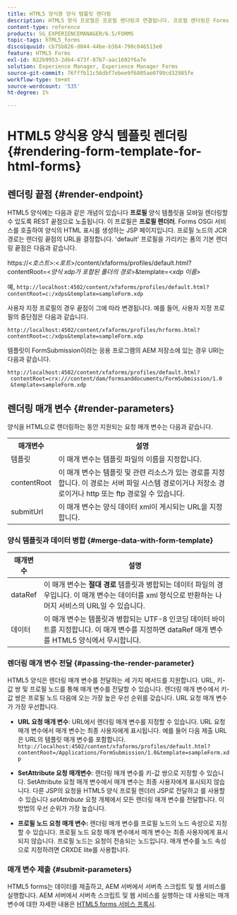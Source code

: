 ```yaml
---
title: HTML5 양식용 양식 템플릿 렌더링
description: HTML5 양식 프로필은 프로필 렌더링과 연결됩니다. 프로필 렌더링은 Forms OSGi 서비스를 호출하여 양식의 HTML 표시를 생성하는 JSP 페이지입니다.
content-type: reference
products: SG_EXPERIENCEMANAGER/6.5/FORMS
topic-tags: hTML5_forms
discoiquuid: cb75b826-d044-44be-b364-790c046513e0
feature: HTML5 Forms
exl-id: 022b9953-2d64-473f-87b7-aac1602f6a7e
solution: Experience Manager, Experience Manager Forms
source-git-commit: 76fffb11c56dbf7ebee9f6805ae0799cd32985fe
workflow-type: tm+mt
source-wordcount: '535'
ht-degree: 1%

---
```


# HTML5 양식용 양식 템플릿 렌더링 {#rendering-form-template-for-html-forms}

## 렌더링 끝점 {#render-endpoint}

HTML5 양식에는 다음과 같은 개념이 있습니다 **프로필** 양식 템플릿을 모바일 렌더링할 수 있도록 REST 끝점으로 노출됩니다. 이 프로필은 **프로필 렌더러**. Forms OSGi 서비스를 호출하여 양식의 HTML 표시를 생성하는 JSP 페이지입니다. 프로필 노드의 JCR 경로는 렌더링 끝점의 URL을 결정합니다. &#39;default&#39; 프로필을 가리키는 폼의 기본 렌더링 끝점은 다음과 같습니다.

https://&lt;*호스트*>:&lt;*포트*>/content/xfaforms/profiles/default.html?contentRoot=&lt;*양식 xdp가 포함된 폴더의 경로*>&amp;template=&lt;*xdp 이름*>

예, `http://localhost:4502/content/xfaforms/profiles/default.html?contentRoot=c:/xdps&template=sampleForm.xdp`

사용자 지정 프로필의 경우 끝점이 그에 따라 변경됩니다. 예를 들어, 사용자 지정 프로필의 중단점은 다음과 같습니다.

`http://localhost:4502/content/xfaforms/profiles/hrforms.html?contentRoot=c:/xdps&template=sampleForm.xdp`

템플릿이 FormSubmission이라는 응용 프로그램의 AEM 저장소에 있는 경우 URI는 다음과 같습니다.

```http
http://localhost:4502/content/xfaforms/profiles/default.html?
 contentRoot=crx:///content/dam/formsanddocuments/FormSubmission/1.0
 &template=sampleForm.xdp
```

## 렌더링 매개 변수 {#render-parameters}

양식을 HTML으로 렌더링하는 동안 지원되는 요청 매개 변수는 다음과 같습니다.

<table>
 <tbody>
  <tr>
   <th><strong>매개변수 </strong></th>
   <th><strong>설명</strong></th>
  </tr>
  <tr>
   <td>템플릿<br /> </td>
   <td>이 매개 변수는 템플릿 파일의 이름을 지정합니다.<br /> </td>
  </tr>
  <tr>
   <td>contentRoot<br /> </td>
   <td>이 매개 변수는 템플릿 및 관련 리소스가 있는 경로를 지정합니다. 이 경로는 서버 파일 시스템 경로이거나 저장소 경로이거나 http 또는 ftp 경로일 수 있습니다.<br /> </td>
  </tr>
  <tr>
   <td>submitUrl<br /> </td>
   <td>이 매개 변수는 양식 데이터 xml이 게시되는 URL을 지정합니다.<br /> </td>
  </tr>
 </tbody>
</table>

### 양식 템플릿과 데이터 병합 {#merge-data-with-form-template}

| 매개변수 | 설명 |
|---|---|
| dataRef | 이 매개 변수는 **절대 경로** 템플릿과 병합되는 데이터 파일의 경우입니다. 이 매개 변수는 데이터를 xml 형식으로 반환하는 나머지 서비스의 URL일 수 있습니다. |
| 데이터 | 이 매개 변수는 템플릿과 병합되는 UTF-8 인코딩 데이터 바이트를 지정합니다. 이 매개 변수를 지정하면 dataRef 매개 변수를 HTML5 양식에서 무시합니다. |

### 렌더링 매개 변수 전달 {#passing-the-render-parameter}

HTML5 양식은 렌더링 매개 변수를 전달하는 세 가지 메서드를 지원합니다. URL, 키-값 쌍 및 프로필 노드를 통해 매개 변수를 전달할 수 있습니다. 렌더링 매개 변수에서 키-값 쌍은 프로필 노드 다음에 오는 가장 높은 우선 순위를 갖습니다. URL 요청 매개 변수가 가장 우선합니다.

* **URL 요청 매개 변수**: URL에서 렌더링 매개 변수를 지정할 수 있습니다. URL 요청 매개 변수에서 매개 변수는 최종 사용자에게 표시됩니다. 예를 들어 다음 제출 URL은 URL의 템플릿 매개 변수를 포함합니다. `http://localhost:4502/content/xfaforms/profiles/default.html?contentRoot=/Applications/FormSubmission/1.0&template=sampleForm.xdp`

* **SetAttribute 요청 매개변수**: 렌더링 매개 변수를 키-값 쌍으로 지정할 수 있습니다. SetAttribute 요청 매개 변수에서 매개 변수는 최종 사용자에게 표시되지 않습니다. 다른 JSP의 요청을 HTML5 양식 프로필 렌더러 JSP로 전달하고 를 사용할 수 있습니다 *setAttribute* 요청 개체에서 모든 렌더링 매개 변수를 전달합니다. 이 방법의 우선 순위가 가장 높습니다.

* **프로필 노드 요청 매개 변수:** 렌더링 매개 변수를 프로필 노드의 노드 속성으로 지정할 수 있습니다. 프로필 노드 요청 매개 변수에서 매개 변수는 최종 사용자에게 표시되지 않습니다. 프로필 노드는 요청이 전송되는 노드입니다. 매개 변수를 노드 속성으로 지정하려면 CRXDE lite를 사용합니다.

### 매개 변수 제출 {#submit-parameters}

HTML5 forms는 데이터를 제출하고, AEM 서버에서 서버측 스크립트 및 웹 서비스를 실행합니다. AEM 서버에서 서버측 스크립트 및 웹 서비스를 실행하는 데 사용되는 매개 변수에 대한 자세한 내용은 [HTML5 forms 서비스 프록시](/help/forms/using/service-proxy.md).
